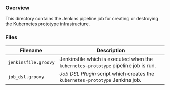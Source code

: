 ### Overview

This directory contains the Jenkins pipeline job for creating or destroying the Kubernetes prototype infrastructure.

### Files

| Filename                  | Description                                                                                      |
|---------------------------|--------------------------------------------------------------------------------------------------|
| `jenkinsfile.groovy`      | Jenkinsfile which is executed when the `kubernetes-prototype` pipeline job is run.               |
| `job_dsl.groovy`          | *Job DSL Plugin* script which creates the `kubernetes-prototype` Jenkins job.                    |